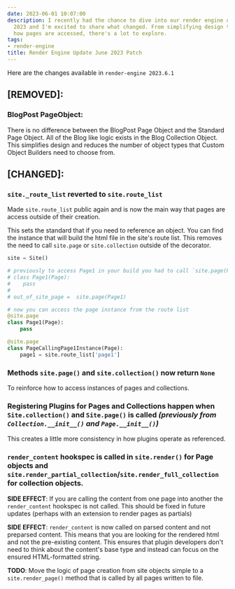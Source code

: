 ```yaml
---
date: 2023-06-01 10:07:00
description: I recently had the chance to dive into our render engine update for June
  2023 and I'm excited to share what changed. From simplifying design to refreshing
  how pages are accessed, there's a lot to explore.
tags:
- render-engine
title: Render Engine Update June 2023 Patch
---
```


Here are the changes available in `render-engine 2023.6.1`

## [REMOVED]:

### BlogPost PageObject:
There is no difference between the BlogPost Page Object and the Standard Page Object. All of the Blog like logic exists in the Blog Collection Object. This simplifies design and reduces the number of object types that Custom Object Builders need to choose from.

## [CHANGED]:

### `site._route_list` reverted to `site.route_list`
Made `site.route_list` public again and is now the main way that pages are access outside of their creation.

This sets the standard that if you need to reference an object. You can find the instance that will build the html file in the site's route list. This removes the need to call `site.page` or `site.collection` outside of the decorator.

```python
site = Site()

# previously to access Page1 in your build you had to call `site.page(Page1)` or create an out-of-site instance of the page.
# class Page1(Page):
#    pass
#
# out_of_site_page =  site.page(Page1)

# now you can access the page instance from the route list
@site.page
class Page1(Page):
    pass

@site.page
class PageCallingPage1Instance(Page):
    page1 = site.route_list['page1']
```

### Methods `site.page()` and `site.collection()` now return `None`

To reinforce how to access instances of pages and collections.

### Registering Plugins for Pages and Collections happen when `Site.collection()` and `Site.page()` is called _(previously from `Collection.__init__()` and `Page.__init__()`)_

This creates a little more consistency in how plugins operate as referenced.

### `render_content` hookspec is called in `site.render()` for Page objects and `site.render_partial_collection`/`site.render_full_collection` for collection objects.

**SIDE EFFECT**: If you are calling the content from one page into another the `render_content` hookspec is not called. This should be fixed in future updates (perhaps with an extension to render pages as partials)

**SIDE EFFECT**: `render_content` is now called on parsed content and not preparsed content. This means that you are looking for the rendered html and not the pre-existing content. This ensures that plugin developers don't need to think about the content's base type and instead can focus on the ensured HTML-formatted string.

**TODO**: Move the logic of page creation from site objects simple to a `site.render_page()` method that is called by all pages written to file.
